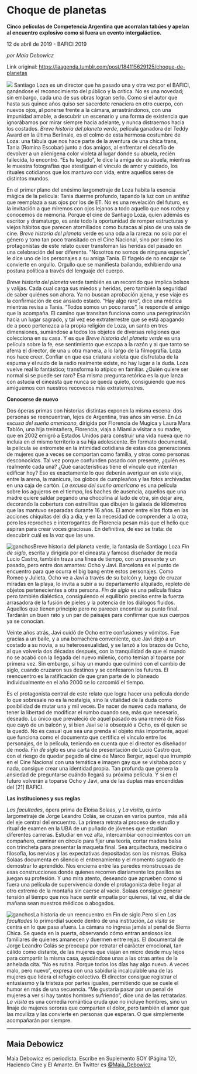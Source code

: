 # Choque de planetas

**Cinco películas de Competencia Argentina que acorralan tabúes y apelan al encuentro explosivo como si fuera un evento intergaláctico.**

12 de abril de 2019 - BAFICI 2019

_por Maia Debowicz_

Link original: https://laagenda.tumblr.com/post/184115629125/choque-de-planetas

![](https://64.media.tumblr.com/ad4fb6269306aa1e6388ab083e01abb9/35658099d91d60a7-a3/s500x750/13adc07ded3261d02e14518a6698e40b1c17e70c.jpg)
Santiago Loza es un director que ha pasado una y otra vez por el BAFICI, ganándose el reconocimiento del público y la crítica. No es una novedad; sin embargo, cada una de sus obras logran serlo. Como si el autor que hasta sus quince años quiso ser sacerdote renaciera en otro cuerpo, con nuevos ojos, al ponerse frente a la cámara, arrastrándonos, con una impunidad amable, a descubrir un escenario y una forma de existencia que ignorábamos por mirar siempre hacia adelante, y nunca distraernos hacia los costados. *Breve historia del planeta verde*, película ganadora del Teddy Award en la última Berlinale, es el colmo de esta hermosa costumbre de Loza: una fábula que nos hace parte de la aventura de una chica trans, Tania (Romina Escobar) junto a dos amigos, al enfrentar el desafío de devolver a un alienígena color violeta al lugar donde su abuela, recién fallecida, lo encontró. “Es tu legado”, le dice la amiga de su abuela, mientras le muestra fotografías que atestiguan el vínculo de amor y cuidado, los rituales cotidianos que los mantuvo con vida, entre aquellos seres de distintos mundos. 

En el primer plano del enésimo largometraje de Loza habita la esencia mágica de la película: Tania duerme profundo, tapando la luz con un antifaz que reemplaza a sus ojos por los de ET. No es una revelación del futuro, es la invitación a que miremos con ojos lejanos a todo aquello que nos rodea y conocemos de memoria. Porque el cine de Santiago Loza, quien además es escritor y dramaturgo, es ante todo la oportunidad de romper estructuras y viejos hábitos que parecen atornillados como butacas al piso de una sala de cine. *Breve historia del planeta* verde es una oda a la rareza: no solo por el género y tono tan poco transitado en el Cine Nacional, sino por cómo los protagonistas de este relato queer transfoman las heridas del pasado en una celebración del ser diferente. “Nosotros no somos de ninguna especie”, le dice uno de los personajes a su amiga Tania. El flagelo de no encajar se convierte en orgullo. Orgullo que se manifiesta bailando, exhibiendo una postura política a través del lenguaje del cuerpo. 

*Breve historia del planeta* verde también es un recorrido que implica bolsos y valijas. Cada cual carga sus miedos y heridas, pero también la seguridad de saber quiénes son ahora. Ya no buscan aprobación ajena, y ese viaje es la confirmación de ese ansiado estado. “Hay algo raro”, dice una médica mientras revisa a Tania. “Todos somos un poco raros”, le responde el amigo que la acompaña. El camino que transitan funciona como una peregrinación hacia un lugar sagrado, y tal vez ese extraterrestre que se está apagando de a poco pertenezca a la propia religión de Loza, un santo en tres dimensiones, sumándose a todos los objetos de diversas religiones que colecciona en su casa. Y es que *Breve historia del planeta verde* es una película sobre la fe, ese sentimiento que escapa a la razón y al que tanto se aferra el director, de una u otra manera, a lo largo de la filmografía. Loza nos hace creer. Confiar en que esa criatura violeta que disfrutaba de la espuma y el ruido de la radio realmente existe, no hay lugar a la duda. Loza vuelve real lo fantástico; transforma lo atípico en familiar. ¿Quién quiere ser normal si se puede ser raro? Esa misma pregunta retórica es la que lanza con astucia el cineasta que nunca se queda quieto, consiguiendo que nos amiguemos con nuestros recovecos más extraterrestres.

**Conocerse de nuevo**

Dos óperas primas con historias distintas exponen la misma escena: dos personas se reencuentran, lejos de Argentina, tras años sin verse. En *La excusa del sueño americano*, dirigida por Florencia de Mugica y Laura Mara Tablón, una hija treintañera, Florencia, viaja a Miami a visitar a su madre, que en 2002 emigró a Estados Unidos para construir una vida nueva que no incluía en el mismo territorio a su hija adolescente. En formato documental, la película se entromete en la intimidad cotidiana de estas dos generaciones de mujeres que a veces se comportan como familia, y otras como personas desconocidas. Tal vez porque confunden pasado con presente, ¿quién es realmente cada una? ¿Qué características tiene el vínculo que intentan edificar hoy? Eso es exactamente lo que deberán averiguar en este viaje, entre la arena, la manicura, los globos de cumpleaños y las fotos archivadas en una caja de cartón. *La excusa del sueño americano* es una película sobre los agujeros en el tiempo, los baches de ausencia, aquellos que una madre quiere saldar pegando una chocolina al lado de otra, sin dejar aire, decorando la cobertura con estrellitas que dibujen la galaxia de kilómetros que las mantuvo separadas durante 16 años. El amor entre ellas flota en las acciones chiquitas del día a día, y en la necesidad de comprender a la otra, pero los reproches e interrogantes de Florencia pesan más que el helio que aspiran para crear voces graciosas. En definitiva, de eso se trata: de descubrir cuál es la voz que las une.

![ganchos](https://64.media.tumblr.com/fbe764efa58d6c02f72466b0dc52dbf2/35658099d91d60a7-18/s500x750/69c70fe9deede28aa56f976430709187513e9684.jpg)Breve historia del planeta verde, la fantasía de Santiago Loza.*Fin de siglo*, escrita y dirigida por el cineasta y famoso diseñador de moda Lucio Castro, también traza una línea de tiempo, con un presente y un pasado, pero entre dos amantes: Ocho y Javi. Barcelona es el punto de encuentro para que ocurra el big bang entre estos personajes. Como Romeo y Julieta, Ocho ve a Javi a través de su balcón y, luego de cruzar miradas en la playa, lo invita a subir a su departamento alquilado, repleto de objetos pertenecientes a otra persona. *Fin de siglo* es una película física pero también dialéctica, consiguiendo el equilibrio preciso entre la fuerza arrasadora de la fusión de pieles y la potencia de los diálogos fluidos. Aquellos que tienen principio pero no parecen encontrar su punto final. Tardarán un buen rato y un par de paisajes para confirmar que sus cuerpos ya se conocían.

Veinte años atrás, Javi cuidó de Ocho entre confusiones y vómitos. Fue gracias a un baile, y a una borrachera conveniente, que Javi dejó a un costado a su novia, a su heterosexualidad, y se lanzó a los brazos de Ocho, al que volvería dos décadas después, con la tranquilidad de que el mundo no se acabó con la llegada del nuevo milenio, como temían al toparse por primera vez. Sin embargo, sí hay un mundo que culminó con el cambio de siglo, cuando cruzaron sus destinos y se confesaron los futuros. El reencuentro es la ratificación de que gran parte de lo planeado individualmente en el año 2000 se lo carcomió el tiempo. 

Es el protagonista central de este relato que logra hacer una película donde lo que sobresale no es la nostalgia, sino la vitalidad de la duda como posibilidad de mutar una y mil veces. De nacer de nuevo cada mañana, de tener la libertad de modificar el rumbo cuando sea, más que necesario, deseado. Lo único que prevaleció de aquel pasado es una remera de Kiss que cayó de un balcón y, si bien Javi se la obsequió a Ocho, es él quien se la quedó. No es casual que sea una prenda el objeto más importante, aquel que funciona como el documento que certifica el vínculo entre los personajes, de la película, teniendo en cuenta que el director es diseñador de moda. *Fin de siglo* es una carta de presentación de Lucio Castro que, con el riesgo de quedar pegado al cine de Marco Berger, aquel que irrumpió en el Cine Nacional con una temática e imagen gay que se visitaba poco y nada, consigue crear una identidad propia. Tan profunda que genera la ansiedad de preguntarse cuándo llegará su próxima película. Y si en el futuro volverán a toparse Ocho y Javi, una de las duplas más encendidas del [21] BAFICI. 

**Las instituciones y sus reglas**

*Las facultades*, ópera prima de Eloísa Solaas, y *La visita*, quinto largometraje de Jorge Leandro Colás, se cruzan en varios puntos, más allá del eje central del encuentro. La primera retrata al proceso de estudio y ritual de examen en la UBA de un puñado de jóvenes que estudian diferentes carreras. Estudiar en voz alta, intercambiar conocimientos con un compañero, caminar en círculo para fijar una teoría, cortar madera balsa con trincheta para presentar la maqueta final. Sea arquitectura, medicina o filosofía, los nervios y las expectativas depositadas son las mismas. Eloísa Solaas documenta en silencio el entrenamiento y el momento sagrado de demostrar lo aprendido. Nos encierra entre las paredes monstruosas de esas construcciones donde quienes recorren diariamente los pasillos se juegan su profesión. Y uno mira atento, deseando que aprueben como si fuera una película de supervivencia donde el protagonista debe llegar al otro extremo de la montaña sin caerse al vacío. Solaas consigue generar tensión al tiempo que nos hace sentir empatía por quienes, tal vez, el día de mañana sean nuestros médicos o abogados.

![ganchos](https://64.media.tumblr.com/ad4fb6269306aa1e6388ab083e01abb9/35658099d91d60a7-a3/s500x750/13adc07ded3261d02e14518a6698e40b1c17e70c.jpg)La historia de un reencuentro en Fin de siglo.Pero si en *Las facultades* lo primordial sucede dentro de una institución, *La visita* se centra en lo que pasa afuera. La cámara no ingresa jamás al penal de Sierra Chica. Se queda en la puerta, observando cómo entran ansiosos los familiares de quienes amanecen y duermen entre rejas. El documental de Jorge Leandro Colás se preocupa por retratar el carácter emocional, tan cálido como distante, de las mujeres que viajan en micro desde muy lejos para compartir la misma casa, ayudándose unas a las otras antes de la anhelada cita. “No es rutina. Porque todos los días hay algo nuevo. A veces malo, pero nuevo”, expresa con una sabiduría incalculable una de las mujeres que lidera el refugio colectivo. El director consigue registrar el entusiasmo y la tristeza por partes iguales, permitiendo que se cuele el humor en más de una secuencia. “Me gustaría pasar por un penal de mujeres a ver si hay tantos hombres sufriendo”, dice una de las retratadas. *La visita* es una comedia romántica cruda que no incluye hombres, sino un linaje de mujeres sororas que comparten el dolor, pero también el amor que las moviliza y las convierte en personas que esperan. O que simplemente acompañarán por siempre.

  




---

 Maia Debowicz
--------------

 Maia Debowicz es periodista. Escribe en Suplemento SOY (Página 12), Haciendo Cine y El Amante. En Twitter es [@Maia\_Debowicz](https://twitter.com/Maia_Debowicz?lang=es%E2%80%9D%20%20target=) 


